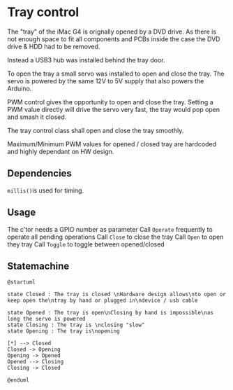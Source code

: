 # Tray control

The "tray" of the iMac G4 is orignally opened by a DVD drive. 
As there is not enough space to fit all components and PCBs inside the case the DVD drive & HDD had to be removed.

Instead a USB3 hub was installed behind the tray door. 

To open the tray a small servo was installed to open and close the tray. 
The servo is powered by the same 12V to 5V supply that also powers the Arduino. 

PWM control gives the opportunity to open and close the tray. 
Setting a PWM value directly will drive the servo very fast, the tray would pop open and smash it closed.

The tray control class shall open and close the tray smoothly.

Maximum/Minimum PWM values for opened / closed tray are hardcoded and highly dependant on HW design. 

## Dependencies

``millis()``is used for timing. 

## Usage 

The c'tor needs a GPIO number as parameter
Call ``Operate`` frequently to operate all pending operations
Call ``Close`` to close the tray
Call ``Open`` to open they tray
Call ``Toggle`` to toggle between opened/closed

## Statemachine

```plantuml
@startuml

state Closed : The tray is closed \nHardware design allows\nto open or keep open the\ntray by hand or plugged in\ndevice / usb cable

state Opened : The tray is open\nClosing by hand is impossible\nas long the servo is powered
state Closing : The tray is \nclosing "slow"
state Opening : The tray is\nopening

[*] --> Closed 
Closed -> Opening
Opening -> Opened
Opened --> Closing
Closing -> Closed

@enduml

```
